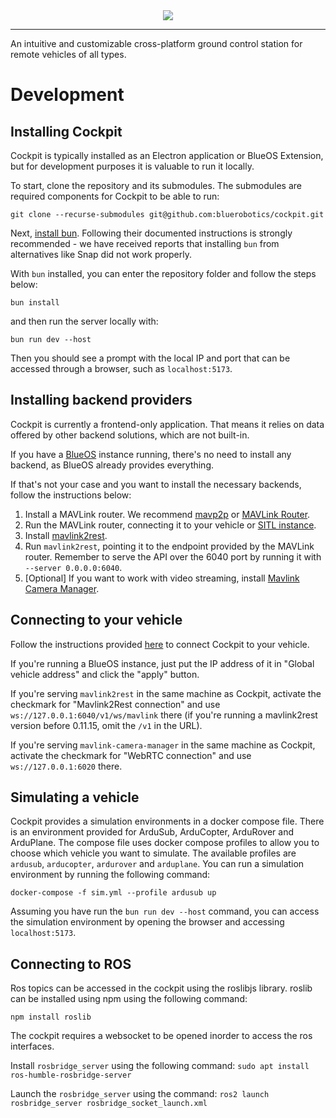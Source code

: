 <div align="center">
  <img src="./public/images/cockpit-banner.png"><br>
</div>

------------------------

An intuitive and customizable cross-platform ground control station for remote vehicles of all types.

# Development

## Installing Cockpit
Cockpit is typically installed as an Electron application or BlueOS Extension, but for development purposes it is valuable to run it locally.

To start, clone the repository and its submodules. The submodules are required components for Cockpit to be able to run:

```
git clone --recurse-submodules git@github.com:bluerobotics/cockpit.git
```

Next, [install bun](https://bun.sh/docs/installation). Following their documented instructions is strongly recommended - we have received reports that installing `bun` from alternatives like Snap did not work properly.

With `bun` installed, you can enter the repository folder and follow the steps below:

```
bun install
```

and then run the server locally with:

```
bun run dev --host
```

Then you should see a prompt with the local IP and port that can be accessed through a browser, such as `localhost:5173`.

## Installing backend providers

Cockpit is currently a frontend-only application. That means it relies on data offered by other backend solutions, which are not built-in.

If you have a [BlueOS](https://github.com/bluerobotics/BlueOS) instance running, there's no need to install any backend, as BlueOS already provides everything.

If that's not your case and you want to install the necessary backends, follow the instructions below:

1. Install a MAVLink router. We recommend [mavp2p](https://github.com/bluenviron/mavp2p) or [MAVLink Router](https://github.com/mavlink-router/mavlink-router).
2. Run the MAVLink router, connecting it to your vehicle or [SITL instance](https://ardupilot.org/dev/docs/sitl-simulator-software-in-the-loop.html).
3. Install [mavlink2rest](https://github.com/mavlink/mavlink2rest).
4. Run `mavlink2rest`, pointing it to the endpoint provided by the MAVLink router. Remember to serve the API over the 6040 port by running it with `--server 0.0.0.0:6040`.
5. [Optional] If you want to work with video streaming, install [Mavlink Camera Manager](https://github.com/mavlink/mavlink-camera-manager).

## Connecting to your vehicle

Follow the instructions provided [here](https://docs.bluerobotics.com/ardusub-zola/software/control-station/Cockpit-1.0/advanced-usage/#general) to connect Cockpit to your vehicle.

If you're running a BlueOS instance, just put the IP address of it in "Global vehicle address" and click the "apply" button.

If you're serving `mavlink2rest` in the same machine as Cockpit, activate the checkmark for "Mavlink2Rest connection" and use `ws://127.0.0.1:6040/v1/ws/mavlink` there (if you're running a mavlink2rest version before 0.11.15, omit the `/v1` in the URL).

If you're serving `mavlink-camera-manager` in the same machine as Cockpit, activate the checkmark for "WebRTC connection" and use `ws://127.0.0.1:6020` there.

## Simulating a vehicle

Cockpit provides a simulation environments in a docker compose file. There is an environment provided for ArduSub, ArduCopter, ArduRover and ArduPlane. The compose file uses docker compose profiles to allow you to choose which vehicle you want to simulate. The available profiles are `ardusub`, `arducopter`, `ardurover` and `arduplane`. You can run a simulation environment by running the following command:

```
docker-compose -f sim.yml --profile ardusub up
```

Assuming you have run the `bun run dev --host` command, you can access the simulation environment by opening the browser and accessing `localhost:5173`.

## Connecting to ROS

Ros topics can be accessed in the cockpit using the roslibjs library.
roslib can be installed using npm using the following command:

```
npm install roslib
```
The cockpit requires a websocket to be opened inorder to access the ros interfaces.

Install `rosbridge_server` using the following command:
`sudo apt install ros-humble-rosbridge-server`

Launch the `rosbridge_server` using the command:
`ros2 launch rosbridge_server rosbridge_socket_launch.xml`


